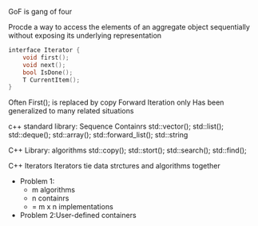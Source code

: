 GoF is gang of four

Procde a way to access the elements of an aggregate object sequentially without exposing its underlying representation

```cpp
interface Iterator {
	void first();
	void next();
	bool IsDone();
	T CurrentItem();
}
```

Often First(); is replaced by copy
Forward Iteration only
Has been generalized to many related situations

c++ standard library: Sequence Containrs
std::vector();
std::list();
std::deque();
std::array();
std::forward_list();
std::string

C++ Library: algorithms
std::copy();
std::stort();
std::search();
std::find();

C++ Iterators
Iterators tie data strctures and algorithms together

- Problem 1:
	- m algorithms
	- n containrs
	- = m x n implementations
- Problem 2:User-defined containers

